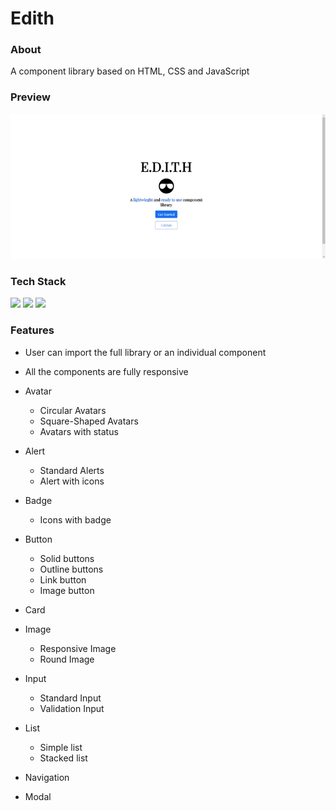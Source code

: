 # Edith

### About
A component library based on HTML, CSS and JavaScript

### Preview
![](https://github.com/anandsr21harshit/Edith/blob/dev/edith-v2.gif)

### Tech Stack
![](https://img.shields.io/badge/JavaScript-F7DF1E?style=for-the-badge&logo=javascript&logoColor=black)
![](https://img.shields.io/badge/HTML5-E34F26?style=for-the-badge&logo=html5&logoColor=white)
![](https://img.shields.io/badge/CSS3-1572B6?style=for-the-badge&logo=css3&logoColor=white)

### Features
- User can import the full library or an individual component
- All the components are fully responsive

- Avatar
  - Circular Avatars
  - Square-Shaped Avatars
  - Avatars with status
- Alert
  - Standard Alerts
  - Alert with icons 
- Badge
  - Icons with badge
- Button
  - Solid buttons
  - Outline buttons
  - Link button
  - Image button
- Card
- Image
  - Responsive Image
  - Round Image
- Input
  - Standard Input
  - Validation Input
- List
  - Simple list
  - Stacked list
- Navigation
- Modal


